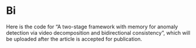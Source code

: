 # Bi

Here is the code for “A two-stage framework with memory for anomaly detection via video decomposition and bidirectional consistency”, which will be uploaded after the article is accepted for publication.
